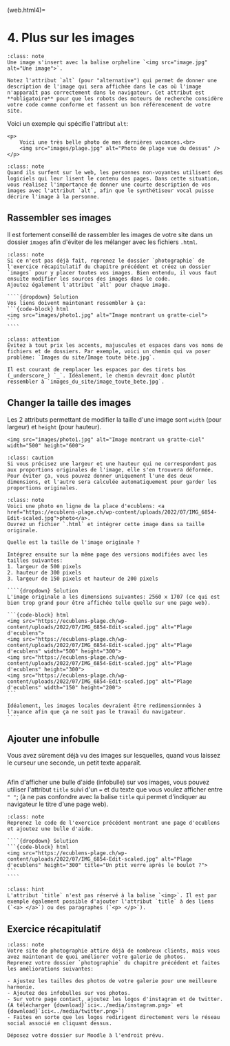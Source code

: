 (web.html4)=

# 4. Plus sur les images

```{admonition} Rappel
:class: note
Une image s'insert avec la balise orpheline `<img src="image.jpg" alt="Une image">`.

Notez l'attribut `alt` (pour "alternative") qui permet de donner une description de l'image qui sera affichée dans le cas où l'image n'apparaît pas correctement dans le navigateur. Cet attribut est **obligatoire** pour que les robots des moteurs de recherche considère votre code comme conforme et fassent un bon référencement de votre site.
```

Voici un exemple qui spécifie l'attribut `alt`:

```{code-block} html
<p>
    Voici une très belle photo de mes dernières vacances.<br>
    <img src="images/plage.jpg" alt="Photo de plage vue du dessus" />
</p>
```

```{admonition} Et les non-voyants sur le web ?
:class: note
Quand ils surfent sur le web, les personnes non-voyantes utilisent des logiciels qui leur lisent le contenu des pages. Dans cette situation, vous réalisez l'importance de donner une courte description de vos images avec l'attribut `alt`, afin que le synthétiseur vocal puisse décrire l'image à la personne.
```

## Rassembler ses images

Il est fortement conseillé de rassembler les images de votre site dans un dossier `images` afin d'éviter de les mélanger avec les fichiers `.html`.

`````{admonition} Exercice 1
:class: note
Si ce n'est pas déjà fait, reprenez le dossier `photographie` de l'exercice récapitulatif du chapitre précédent et créez un dossier `images` pour y placer toutes vos images. Bien entendu, il vous faut ensuite modifier les sources des images dans le code.  
Ajoutez également l'attribut `alt` pour chaque image.

````{dropdown} Solution
Vos liens doivent maintenant ressembler à ça:
```{code-block} html
<img src="images/photo1.jpg" alt="Image montrant un gratte-ciel">
```
````
`````

```{admonition} Attention
:class: attention
Évitez à tout prix les accents, majuscules et espaces dans vos noms de fichiers et de dossiers. Par exemple, voici un chemin qui va poser problème: `Images du site/Image toute bête.jpg`.

Il est courant de remplacer les espaces par des tirets bas (_underscore_) `_`. Idéalement, le chemin devrait donc plutôt ressembler à `images_du_site/image_toute_bete.jpg`.
```

## Changer la taille des images

Les 2 attributs permettant de modifier la taille d'une image sont `width` (pour largeur) et `height` (pour hauteur).

```{code-block} html
<img src="images/photo1.jpg" alt="Image montrant un gratte-ciel"  width="500" height="600">
```

```{admonition} Attention
:class: caution
Si vous précisez une largeur et une hauteur qui ne correspondent pas aux proportions originales de l'image, elle s'en trouvera déformée. Pour éviter ça, vous pouvez donner uniquement l'une des deux dimensions, et l'autre sera calculée automatiquement pour garder les proportions originales.
```

`````{admonition} Exercice 2
:class: note
Voici une photo en ligne de la place d'ecublens: <a href="https://ecublens-plage.ch/wp-content/uploads/2022/07/IMG_6854-Edit-scaled.jpg">photo</a>.
Ouvrez un fichier `.html` et intégrer cette image dans sa taille originale.

Quelle est la taille de l'image originale ?

Intégrez ensuite sur la même page des versions modifiées avec les tailles suivantes:
1. largeur de 500 pixels
2. hauteur de 300 pixels
3. largeur de 150 pixels et hauteur de 200 pixels

````{dropdown} Solution
L'image originale a les dimensions suivantes: 2560 x 1707 (ce qui est bien trop grand pour être affichée telle quelle sur une page web).

```{code-block} html
<img src="https://ecublens-plage.ch/wp-content/uploads/2022/07/IMG_6854-Edit-scaled.jpg" alt="Plage d'ecublens">
<img src="https://ecublens-plage.ch/wp-content/uploads/2022/07/IMG_6854-Edit-scaled.jpg" alt="Plage d'ecublens" width="500" height="300">
<img src="https://ecublens-plage.ch/wp-content/uploads/2022/07/IMG_6854-Edit-scaled.jpg" alt="Plage d'ecublens" height="300">
<img src="https://ecublens-plage.ch/wp-content/uploads/2022/07/IMG_6854-Edit-scaled.jpg" alt="Plage d'ecublens" width="150" height="200">
```

Idéalement, les images locales devraient être redimensionnées à l'avance afin que ça ne soit pas le travail du navigateur.
````
`````

## Ajouter une infobulle

Vous avez sûrement déjà vu des images sur lesquelles, quand vous laissez le curseur une seconde, un petit texte apparaît.

```{image} ../media/tooltip_title.gif
```

Afin d'afficher une bulle d'aide (infobulle) sur vos images, vous pouvez utiliser l'attribut `title` suivi d'un `=` et du texte que vous voulez afficher entre `" "`; (à ne pas confondre avec la balise `title` qui permet d'indiquer au navigateur le titre d'une page web).

`````{admonition} Exercice 3
:class: note
Reprenez le code de l'exercice précédent montrant une page d'ecublens et ajoutez une bulle d'aide.

````{dropdown} Solution
```{code-block} html
<img src="https://ecublens-plage.ch/wp-content/uploads/2022/07/IMG_6854-Edit-scaled.jpg" alt="Plage d'ecublens" height="300" title="Un ptit verre après le boulot ?">
```
````
`````

```{admonition} Des infobulles partout
:class: hint
L'attribut `title` n'est pas réservé à la balise `<img>`. Il est par exemple également possible d'ajouter l'attribut `title` à des liens (`<a> </a>`) ou des paragraphes (`<p> </p>`).
```

## Exercice récapitulatif

```{admonition} Exercice 4 (récapitulatif)
:class: note
Votre site de photographie attire déjà de nombreux clients, mais vous avez maintenant de quoi améliorer votre galerie de photos.
Reprenez votre dossier `photographie` du chapitre précédent et faites les améliorations suivantes:

- Ajustez les tailles des photos de votre galerie pour une meilleure harmonie.
- Ajoutez des infobulles sur vos photos.
- Sur votre page contact, ajoutez les logos d'instagram et de twitter. (A télécharger {download}`ici<../media/instagram.png>` et {download}`ici<../media/twitter.png>`)
- Faites en sorte que les logos redirigent directement vers le réseau social associé en cliquant dessus.

Déposez votre dossier sur Moodle à l'endroit prévu.
```

